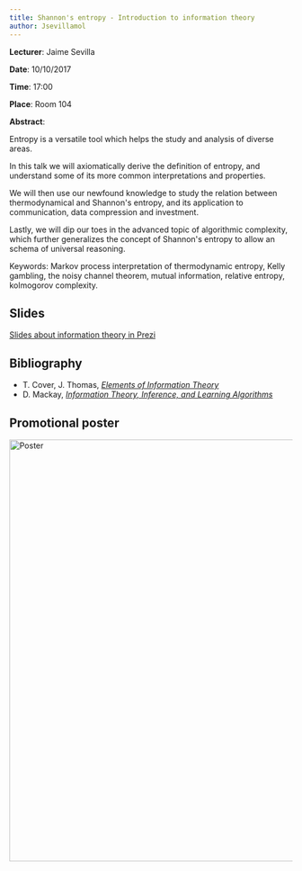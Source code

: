 ```yaml
---
title: Shannon's entropy - Introduction to information theory
author: Jsevillamol
---
```

**Lecturer**: Jaime Sevilla

**Date**: 10/10/2017

**Time**: 17:00

**Place**: Room 104

**Abstract**:

Entropy is a versatile tool which helps the study and analysis of diverse areas.

In this talk we will axiomatically derive the definition of entropy, and understand some of its more common interpretations and properties.

We will then use our newfound knowledge to study the relation between thermodynamical and Shannon's entropy, and its application to communication, data compression and investment.

Lastly, we will dip our toes in the advanced topic of algorithmic complexity, which further generalizes the concept of Shannon's entropy to allow an schema of universal reasoning.

Keywords: Markov process interpretation of thermodynamic entropy, Kelly gambling, the noisy channel theorem, mutual information, relative entropy, kolmogorov complexity.

## Slides
[Slides about information theory in Prezi](https://prezi.com/p/z2bu2nonjg3y/)

## Bibliography

* T. Cover, J. Thomas, [*Elements of Information Theory*](http://www.cs-114.org/wp-content/uploads/2015/01/Elements_of_Information_Theory_Elements.pdf)
* D. Mackay, [*Information Theory, Inference, and Learning Algorithms*](http://www.inference.org.uk/itprnn/book.pdf)


## Promotional poster
 <img src="https://document-export.canva.com/DACiEMYbOn4/29/preview/0001-375821527.png" alt="Poster" style="width: 750px;"/>
